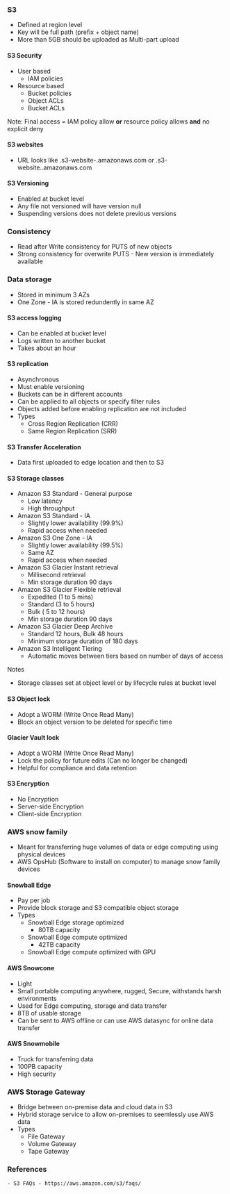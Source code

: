 ### S3
- Defined at region level
- Key will be full path (prefix + object name)
- More than 5GB should be uploaded as Multi-part upload

#### S3 Security
- User based
    - IAM policies
- Resource based
    - Bucket policies
    - Object ACLs
    - Bucket ACLs

Note: Final access = IAM policy allow **or** resource policy allows **and** no explicit deny

#### S3 websites
- URL looks like <bucket-name>.s3-website-<AWS Region>.amazonaws.com or <bucket-name>.s3-website.<AWS Region>.amazonaws.com

#### S3 Versioning
- Enabled at bucket level
- Any file not versioned will have version null
- Suspending versions does not delete previous versions
    
### Consistency
 - Read after Write consistency for PUTS of new objects
 - Strong consistency for overwrite PUTS - New version is immediately available
    
 ### Data storage
 - Stored in minimum 3 AZs
 - One Zone - IA is stored redundently in same AZ

#### S3 access logging
- Can be enabled at bucket level
- Logs written to another bucket
- Takes about an hour

#### S3 replication
- Asynchronous
- Must enable versioning
- Buckets can be in different accounts
- Can be applied to all objects or specify filter rules
- Objects added before enabling replication are not included
- Types
    - Cross Region Replication (CRR)
    - Same Region Replication (SRR)

#### S3 Transfer Acceleration
- Data first uploaded to edge location and then to S3

#### S3 Storage classes
- Amazon S3 Standard - General purpose
    - Low latency
    - High throughput
- Amazon S3 Standard - IA
    - Slightly lower availability (99.9%)
    - Rapid access when needed
- Amazon S3 One Zone - IA
    - Slightly lower availability (99.5%)
    - Same AZ
    - Rapid access when needed
- Amazon S3 Glacier Instant retrieval
    - Millisecond retrieval
    - Min storage duration 90 days
- Amazon S3 Glacier Flexible retrieval
    - Expedited (1 to 5 mins)
    - Standard (3 to 5 hours)
    - Bulk ( 5 to 12 hours)
    - Min storage duration 90 days
- Amazon S3 Glacier Deep Archive
    - Standard 12 hours, Bulk 48 hours
    - Minimum storage duration of 180 days
- Amazon S3 Intelligent Tiering
    - Automatic moves between tiers based on number of days of access

Notes
- Storage classes set at object level or by lifecycle rules at bucket level

#### S3 Object lock
- Adopt a WORM (Write Once Read Many)
- Block an object version to be deleted for specific time

#### Glacier Vault lock
- Adopt a WORM (Write Once Read Many)
- Lock the policy for future edits (Can no longer be changed)
- Helpful for compliance and data retention

#### S3 Encryption

- No Encryption
- Server-side Encryption
- Client-side Encryption

### AWS snow family
- Meant for transferring huge volumes of data or edge computing using physical devices
- AWS OpsHub (Software to install on computer) to manage snow family devices 

#### Snowball Edge
- Pay per job
- Provide block storage and S3 compatible object storage
- Types
  - Snowball Edge storage optimized
    - 80TB capacity 
  - Snowball Edge compute optimized
    - 42TB capacity
  - Snowball Edge compute optimized with GPU
#### AWS Snowcone
- Light
- Small portable computing anywhere, rugged, Secure, withstands harsh environments
- Used for Edge computing, storage and data transfer
- 8TB of usable storage
- Can be sent to AWS offline or can use AWS datasync for online data transfer

#### AWS Snowmobile
- Truck for transferring data
- 100PB capacity
- High security

### AWS Storage Gateway
- Bridge between on-premise data and cloud data in S3
- Hybrid storage service to allow on-premises to seemlessly use AWS data
- Types
  - File Gateway 
  - Volume Gateway
  - Tape Gateway
    
 ### References
    - S3 FAQs - https://aws.amazon.com/s3/faqs/
